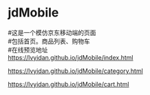 
# jdMobile<br/>
#这是一个模仿京东移动端的页面<br/>
#包括首页。商品列表、购物车<br/>
#在线预览地址<br/>
https://lvyidan.github.io/jdMobile/index.html

https://lvyidan.github.io/jdMobile/category.html

https://lvyidan.github.io/jdMobile/cart.html

